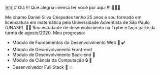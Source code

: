 :brazil: # Olá !!! Que alegria imensa ter você por aqui !!! :star_struck::star_struck::star_struck:

Me chamo Daniel Silva Céspedes tenho 25 anos e sou formado em licenciatura em matemática pela Universidade Adventista de São Paulo (UNASP). :man_student:
Sou estudante de desenvolvimento na Trybe e faço parte da turma de agosto/2020.
Meu progresso: 

* Módulo de Fundamentos do Desenvolvimento Web :1st_place_medal: :heavy_check_mark:
* Módulo de Desenvolvimento Front-end
* Módulo de Desenvolvimento Back-end :closed_lock_with_key: 
* Módulo da Ciência da Computação :lock: :key:
* Desenvolvedor Full Stack :checkered_flag: :boom:

